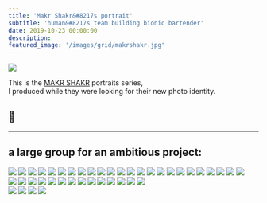 ```yaml
---
title: 'Makr Shakr&#8217s portrait'
subtitle: 'human&#8217s team building bionic bartender'
date: 2019-10-23 00:00:00
description:
featured_image: '/images/grid/makrshakr.jpg'
---
```


![](/images/makrshakr/pic4.jpg)

This is the [MAKR SHAKR](https://www.makrshakr.com) portraits series,<br>
I produced while they were looking for their new photo identity.
## 🍹

---

## a large group for an ambitious project:

<div class="gallery" data-columns="6">
		<img src="/images/makrshakr/gif/1drink.gif">
		<img src="/images/makrshakr/gif/2drink.gif">
		<img src="/images/makrshakr/gif/3drink.gif">
  	<img src="/images/makrshakr/gif/6drink.gif">
    <img src="/images/makrshakr/gif/4drink.gif">
		<img src="/images/makrshakr/gif/5drink.gif">
  	<img src="/images/makrshakr/gif/9drink.gif">
    <img src="/images/makrshakr/gif/7drink.gif">
		<img src="/images/makrshakr/gif/8drink.gif">
		<img src="/images/makrshakr/gif/10drink.gif">
		<img src="/images/makrshakr/gif/11drink.gif">
		<img src="/images/makrshakr/gif/12drink.gif">
		<img src="/images/makrshakr/gif/13drink.gif">
		<img src="/images/makrshakr/gif/14drink.gif">
		<img src="/images/makrshakr/gif/16drink.gif">
		<img src="/images/makrshakr/gif/17drink.gif">
		<img src="/images/makrshakr/gif/15drink.gif">
		<img src="/images/makrshakr/gif/18drink.gif">
		<img src="/images/makrshakr/gif/19drink.gif">
		<img src="/images/makrshakr/gif/20drink.gif">
		<img src="/images/makrshakr/gif/21drink.gif">
		<img src="/images/makrshakr/gif/22drink.gif">
		<img src="/images/makrshakr/gif/23drink.gif">
		<img src="/images/makrshakr/gif/24drink.gif">
</div>

<div class="gallery" data-columns="6">
		<img src="/images/makrshakr/gif/25drink.gif">
		<img src="/images/makrshakr/gif/26drink.gif">
		<img src="/images/makrshakr/gif/27drink.gif">
		<img src="/images/makrshakr/gif/28drink.gif">
		<img src="/images/makrshakr/gif/29drink.gif">
		<img src="/images/makrshakr/gif/30drink.gif">
		<img src="/images/makrshakr/gif/31drink.gif">
		<img src="/images/makrshakr/gif/32drink.gif">
		<img src="/images/makrshakr/gif/33drink.gif">
		<img src="/images/makrshakr/gif/34drink.gif">
		<img src="/images/makrshakr/gif/35drink.gif">
		<img src="/images/makrshakr/gif/36drink.gif">
		<img src="/images/makrshakr/gif/37drink.gif">
		<img src="/images/makrshakr/gif/38drink.gif">
</div>

<div class="gallery" data-columns="1">
		<img src="/images/makrshakr/pic1.jpg">
		<img src="/images/makrshakr/pic3.jpg">
		<img src="/images/makrshakr/pic2.jpg">
		<img src="/images/makrshakr/pic5.jpg">
</div>

